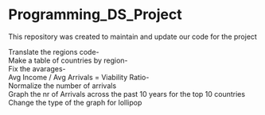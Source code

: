# Programming_DS_Project
This repository was created to maintain and update our code for the project

Translate the regions code-<br>
Make a table of countries by region-<br>
Fix the avarages-<br>
Avg Income / Avg Arrivals = Viability Ratio-<br>
Normalize the number of arrivals <br>
Graph the nr of Arrivals across the past 10 years for the top 10 countries<br>
Change the type of the graph for lollipop<br>


